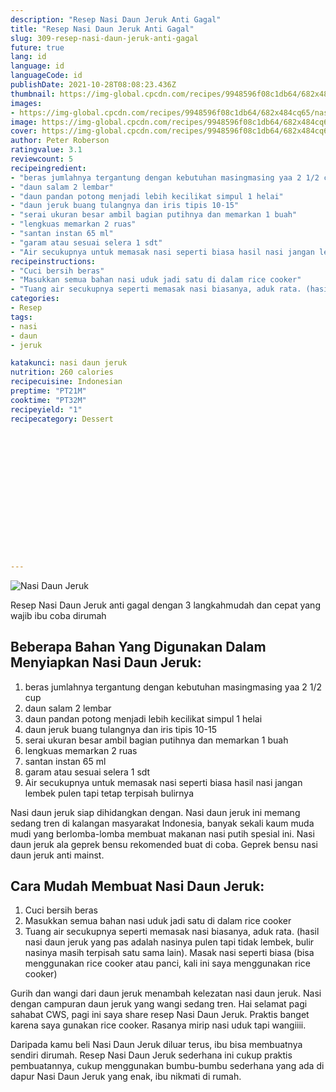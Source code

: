 ```yaml
---
description: "Resep Nasi Daun Jeruk Anti Gagal"
title: "Resep Nasi Daun Jeruk Anti Gagal"
slug: 309-resep-nasi-daun-jeruk-anti-gagal
future: true
lang: id
language: id
languageCode: id
publishDate: 2021-10-28T08:08:23.436Z 
thumbnail: https://img-global.cpcdn.com/recipes/9948596f08c1db64/682x484cq65/nasi-daun-jeruk-foto-resep-utama.webp
images:
- https://img-global.cpcdn.com/recipes/9948596f08c1db64/682x484cq65/nasi-daun-jeruk-foto-resep-utama.webp
image: https://img-global.cpcdn.com/recipes/9948596f08c1db64/682x484cq65/nasi-daun-jeruk-foto-resep-utama.webp
cover: https://img-global.cpcdn.com/recipes/9948596f08c1db64/682x484cq65/nasi-daun-jeruk-foto-resep-utama.webp
author: Peter Roberson
ratingvalue: 3.1
reviewcount: 5
recipeingredient:
- "beras jumlahnya tergantung dengan kebutuhan masingmasing yaa 2 1/2 cup"
- "daun salam 2 lembar"
- "daun pandan potong menjadi lebih kecilikat simpul 1 helai"
- "daun jeruk buang tulangnya dan iris tipis 10-15"
- "serai ukuran besar ambil bagian putihnya dan memarkan 1 buah"
- "lengkuas memarkan 2 ruas"
- "santan instan 65 ml"
- "garam atau sesuai selera 1 sdt"
- "Air secukupnya untuk memasak nasi seperti biasa hasil nasi jangan lembek pulen tapi tetap terpisah bulirnya "
recipeinstructions:
- "Cuci bersih beras"
- "Masukkan semua bahan nasi uduk jadi satu di dalam rice cooker"
- "Tuang air secukupnya seperti memasak nasi biasanya, aduk rata. (hasil nasi daun jeruk yang pas adalah nasinya pulen tapi tidak lembek, bulir nasinya masih terpisah satu sama lain). Masak nasi seperti biasa (bisa menggunakan rice cooker atau panci, kali ini saya menggunakan rice cooker)"
categories:
- Resep
tags:
- nasi
- daun
- jeruk

katakunci: nasi daun jeruk 
nutrition: 260 calories
recipecuisine: Indonesian
preptime: "PT21M"
cooktime: "PT32M"
recipeyield: "1"
recipecategory: Dessert


     
    
    
    
    
    
    
    
    
    
    
      
    
---
```



![Nasi Daun Jeruk](https://img-global.cpcdn.com/recipes/9948596f08c1db64/682x484cq65/nasi-daun-jeruk-foto-resep-utama.webp)

Resep Nasi Daun Jeruk  anti gagal dengan 3 langkahmudah dan cepat yang wajib ibu coba dirumah

<!--inarticleads1-->

## Beberapa Bahan Yang Digunakan Dalam Menyiapkan Nasi Daun Jeruk:

1. beras jumlahnya tergantung dengan kebutuhan masingmasing yaa 2 1/2 cup
1. daun salam 2 lembar
1. daun pandan potong menjadi lebih kecilikat simpul 1 helai
1. daun jeruk buang tulangnya dan iris tipis 10-15
1. serai ukuran besar ambil bagian putihnya dan memarkan 1 buah
1. lengkuas memarkan 2 ruas
1. santan instan 65 ml
1. garam atau sesuai selera 1 sdt
1. Air secukupnya untuk memasak nasi seperti biasa hasil nasi jangan lembek pulen tapi tetap terpisah bulirnya 

Nasi daun jeruk siap dihidangkan dengan. Nasi daun jeruk ini memang sedang tren di kalangan masyarakat Indonesia, banyak sekali kaum muda mudi yang berlomba-lomba membuat makanan nasi putih spesial ini. Nasi daun jeruk ala geprek bensu rekomended buat di coba. Geprek bensu nasi daun jeruk anti mainst. 

<!--inarticleads2-->

## Cara Mudah Membuat Nasi Daun Jeruk:

1. Cuci bersih beras
1. Masukkan semua bahan nasi uduk jadi satu di dalam rice cooker
1. Tuang air secukupnya seperti memasak nasi biasanya, aduk rata. (hasil nasi daun jeruk yang pas adalah nasinya pulen tapi tidak lembek, bulir nasinya masih terpisah satu sama lain). Masak nasi seperti biasa (bisa menggunakan rice cooker atau panci, kali ini saya menggunakan rice cooker)


Gurih dan wangi dari daun jeruk menambah kelezatan nasi daun jeruk. Nasi dengan campuran daun jeruk yang wangi sedang tren. Hai selamat pagi sahabat CWS, pagi ini saya share resep Nasi Daun Jeruk. Praktis banget karena saya gunakan rice cooker. Rasanya mirip nasi uduk tapi wangiiii. 

Daripada kamu beli  Nasi Daun Jeruk  diluar terus, ibu  bisa membuatnya sendiri dirumah. Resep  Nasi Daun Jeruk  sederhana ini cukup praktis pembuatannya, cukup menggunakan bumbu-bumbu sederhana yang ada di dapur  Nasi Daun Jeruk  yang enak, ibu nikmati di rumah.

